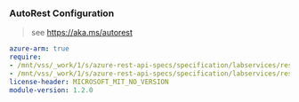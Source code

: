 ### AutoRest Configuration

> see https://aka.ms/autorest

``` yaml
azure-arm: true
require:
- /mnt/vss/_work/1/s/azure-rest-api-specs/specification/labservices/resource-manager/readme.md
- /mnt/vss/_work/1/s/azure-rest-api-specs/specification/labservices/resource-manager/readme.go.md
license-header: MICROSOFT_MIT_NO_VERSION
module-version: 1.2.0

```